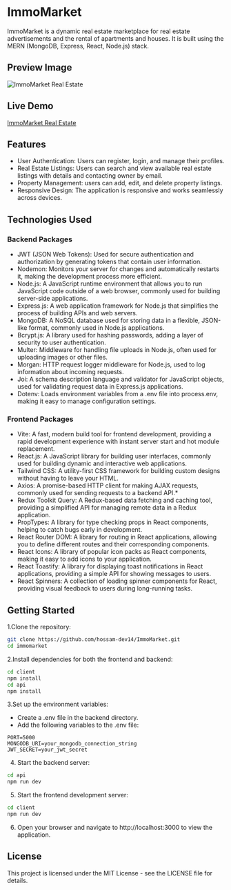# ImmoMarket
ImmoMarket is a dynamic real estate marketplace for real estate advertisements and the rental of apartments and houses. It is built using the MERN (MongoDB, Express, React, Node.js) stack.

## Preview Image
![ImmoMarket Real Estate](https://github.com/hossam-dev14/ImmoMarket/assets/73648971/ccf8ca97-841a-41d8-a4ff-a09f84fdb5b2)

## Live Demo
[ImmoMarket Real Estate](https://immomarket.netlify.app/)


## Features

 * User Authentication: Users can register, login, and manage their profiles.
 * Real Estate Listings: Users can search and view available real estate listings with details and contacting owner by email.
 * Property Management: users can add, edit, and delete property listings.
 * Responsive Design: The application is responsive and works seamlessly across devices.


## Technologies Used
### Backend Packages
* JWT (JSON Web Tokens): Used for secure authentication and authorization by generating tokens that contain user information.
* Nodemon: Monitors your server for changes and automatically restarts it, making the development process more efficient.
* Node.js: A JavaScript runtime environment that allows you to run JavaScript code outside of a web browser, commonly used for building server-side applications.
* Express.js: A web application framework for Node.js that simplifies the process of building APIs and web servers.
* MongoDB: A NoSQL database used for storing data in a flexible, JSON-like format, commonly used in Node.js applications.
* Bcrypt.js: A library used for hashing passwords, adding a layer of security to user authentication.
* Multer: Middleware for handling file uploads in Node.js, often used for uploading images or other files.
* Morgan: HTTP request logger middleware for Node.js, used to log information about incoming requests.
* Joi: A schema description language and validator for JavaScript objects, used for validating request data in Express.js applications.
* Dotenv: Loads environment variables from a .env file into process.env, making it easy to manage configuration settings.


### Frontend Packages
* Vite: A fast, modern build tool for frontend development, providing a rapid development experience with instant server start and hot module replacement.
* React.js: A JavaScript library for building user interfaces, commonly used for building dynamic and interactive web applications.
* Tailwind CSS: A utility-first CSS framework for building custom designs without having to leave your HTML.
* Axios: A promise-based HTTP client for making AJAX requests, commonly used for sending requests to a backend API.*
* Redux Toolkit Query: A Redux-based data fetching and caching tool, providing a simplified API for managing remote data in a Redux application.
* PropTypes: A library for type checking props in React components, helping to catch bugs early in development.
* React Router DOM: A library for routing in React applications, allowing you to define different routes and their corresponding components.
* React Icons: A library of popular icon packs as React components, making it easy to add icons to your application.
* React Toastify: A library for displaying toast notifications in React applications, providing a simple API for showing messages to users.
* React Spinners: A collection of loading spinner components for React, providing visual feedback to users during long-running tasks.


## Getting Started

1.Clone the repository:
  ```bash
  git clone https://github.com/hossam-dev14/ImmoMarket.git
  cd immomarket
  ```
2.Install dependencies for both the frontend and backend:
  ```bash
  cd client
  npm install
  cd api
  npm install
  ```

3.Set up the environment variables:
* Create a .env file in the backend directory.
* Add the following variables to the .env file:
```
PORT=5000
MONGODB_URI=your_mongodb_connection_string
JWT_SECRET=your_jwt_secret
```

4. Start the backend server:
  ```bash
 cd api
 npm run dev
  ```

5. Start the frontend development server:
  ```bash
 cd client
 npm run dev
  ```

6. Open your browser and navigate to http://localhost:3000 to view the application.


## License
This project is licensed under the MIT License - see the LICENSE file for details.




